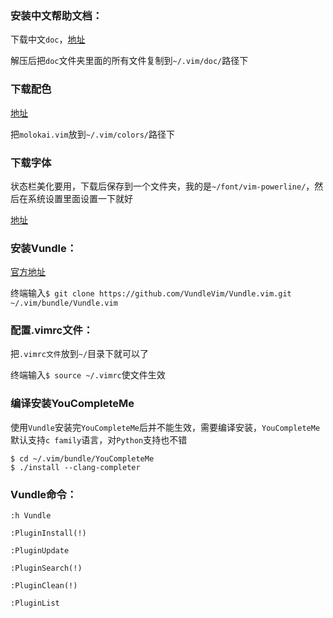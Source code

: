 ### 安装中文帮助文档：

下载中文`doc`，[地址](http://sourceforge.net/projects/vimcdoc/files/vimcdoc/)

解压后把`doc`文件夹里面的所有文件复制到`~/.vim/doc/`路径下

### 下载配色

[地址](https://github.com/tomasr/molokai)

把`molokai.vim`放到`~/.vim/colors/`路径下

### 下载字体

状态栏美化要用，下载后保存到一个文件夹，我的是`~/font/vim-powerline/`，然后在系统设置里面设置一下就好

[地址](https://github.com/iospp/FontForPowerline)

### 安装Vundle：

[官方地址](https://github.com/VundleVim/Vundle.vim)

终端输入`$ git clone https://github.com/VundleVim/Vundle.vim.git ~/.vim/bundle/Vundle.vim`

### 配置.vimrc文件：

把`.vimrc文件`放到`~/`目录下就可以了

终端输入`$ source ~/.vimrc`使文件生效

### 编译安装YouCompleteMe

使用`Vundle`安装完`YouCompleteMe`后并不能生效，需要编译安装，`YouCompleteMe`默认支持`c family`语言，对`Python`支持也不错

```
$ cd ~/.vim/bundle/YouCompleteMe
$ ./install --clang-completer
```

### Vundle命令：
```
:h Vundle

:PluginInstall(!)

:PluginUpdate

:PluginSearch(!)

:PluginClean(!)

:PluginList
```
